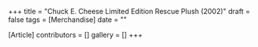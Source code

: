 +++
title = "Chuck E. Cheese Limited Edition Rescue Plush (2002)"
draft = false
tags = [Merchandise]
date = ""

[Article]
contributors = []
gallery = []
+++